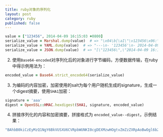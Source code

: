 ```yaml
---
title: ruby对象的序列化
layout: post
category: ruby
published: false
---
```



```ruby
value = ["123456", 2014-04-09 16:15:03 +0800]
serialize_value = Marshal.dump(value)  # => "\x04\b[\aI\"\v123456\x06:\x06ETIu:\tTime\r(\x8D\x1C\x801\x173<\a:\voffseti\x02\x80p:\tzoneI\"\bCST\x06;\x00T"
serialize_value = YAML.dump(value)  # => "---\n- '123456'\n- 2014-04-09 16:15:03.202545000 +08:00\n"
serialize_value = JSON.dump(value)  # => "[\"123456\",\"2014-04-09 16:15:03 +0800\"]"
```
2. 使用`Base64-encoded`对序列化后的对象进行字节编码，方便数据传输，在ruby中得示例用法为：

```ruby
encoded_value = Base64.strict_encode64(serialize_value)
```
3. 为编码的内容加密，加密使用的salt为每个用户随机生成的signature，生成一个digest摘要，使用`SHA1`加密：

```ruby
signature = 'aaa'
digest = OpenSSL::HMAC.hexdigest(SHA1, signature, encoded_value)
```
4. 拼接序列化的内容和加密摘要，拼接格式为 `encoded_value--digest`，示例结果：

```ruby
"BAhbB0kiCzEyMzQ1NgY6BkVUSXU6CVRpbWUNKI0cgDEXMzwHOgtvZmZzZXRpAoBwOgl6b25lSSIIQ1NUBjsAVA==--88dd7a936efa412c32891a55165b46f52e7b10af"
```
